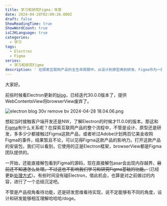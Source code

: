 ```yaml
---
title: 学习和研究Figma：背景
date: 2024-04-28T02:09:26.000Z
draft: false
ShowReadingTime: true
ShowWordCount: true
isCJKLanguage: true
categories:
  - 学习
tags:
  - Electron
  - Figma
series:
  - 学习和研究Figma
description: ' 在探索互联网产品的全生命周期中，从设计到原型再到研发，Figma作为一款设计工具，其影响力不容小觑。Figma采用Electron框架构建，而Electron最新版本30.0.0中，废弃了browserView，转而提供WebContentsView。这一变化可能对Figma等使用Electron框架的产品产生影响。尽管现在解包Figma的asar文件会遇到内存越界的问题，但这并不妨碍我们学习和研究Figma的基础功能。通过深入了解Electron的功能特性，我们可以从产品视角和研发思维两个角度出发，更好地理解设计和研发之间的相互作用，从而在互联网产品的开发过程中实现更高效的协作。'
---
```


大家好。

前些时候看Electron更新的[blog](https://www.electronjs.org/blog/electron-30-0)，已经迭代30.0.0版本了，提供WebContentsView将browserView废弃了。

![electron blog 30v remove bv 2024-04-28 18.04.06.png](https://s2.loli.net/2024/04/28/JDay3nrHqkWusBd.png)

想起当时接触客户端开发还是NW，了解Electron的时候才11.0.0的版本。那这和[Figma](https://www.figma.com/)有什么关系呢？在探索互联网产品的整个流程中，不管是设计、原型还是研发，多多少少都接触过Figma这款产品，或者听过Adobe计划两百亿美金收购Figma的事件，结果暂且不论，可以见得Figma这款产品的影响力。打开这款产品的安装包，我们可以看到，它使用的正是Electron框架，browserView都是Figma团队提供的。

一开始，还能直接解包看到Figma的源码，现在直接解包asar会出现内存越界，~~目前还不知道怎么处理。不过这也不影响我们学习和研究Figma基础的功能。~~（已经更新[处理方式](/posts/studyFigma/ExtractFigmaAsar.md)）。有些时间没有碰Electron，借此机会，也算是对之前做过的内容，进行了一个总结沉淀吧。

不管是产品视角看待功能，还是研发思维看待实现，说不定能够有不同的角度，设计和研发能够相互理解哈哈哈/doge。
